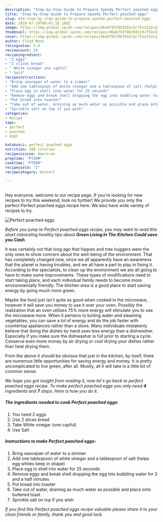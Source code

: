 ```yaml
---
description: "Step-by-Step Guide to Prepare Speedy Perfect poached eggs"
title: "Step-by-Step Guide to Prepare Speedy Perfect poached eggs"
slug: 814-step-by-step-guide-to-prepare-speedy-perfect-poached-eggs
date: 2020-07-29T00:41:18.108Z
image: https://img-global.cpcdn.com/recipes/d6a679370b3583c9/751x532cq70/perfect-poached-eggs-recipe-main-photo.jpg
thumbnail: https://img-global.cpcdn.com/recipes/d6a679370b3583c9/751x532cq70/perfect-poached-eggs-recipe-main-photo.jpg
cover: https://img-global.cpcdn.com/recipes/d6a679370b3583c9/751x532cq70/perfect-poached-eggs-recipe-main-photo.jpg
author: Floyd Mann
ratingvalue: 3.4
reviewcount: 10
recipeingredient:
- "2 eggs"
- "2 slices bread"
- " White vinegar one capful"
- " Salt"
recipeinstructions:
- "Bring saucepan of water to a simmer"
- "Add one tablespoon of white vinegar and a tablespoon of salt (helps egg whites keep in shape)"
- "Place egg in shell into water for 25 seconds"
- "Remove eggs and break shell dropping the egg into bubbling water for 3 and a half minutes"
- "Put bread into toaster"
- "Take out of water, draining as much water as possible and place onto buttered toast"
- "Sprinkle salt on top if you wish"
categories:
- Recipe
tags:
- perfect
- poached
- eggs

katakunci: perfect poached eggs 
nutrition: 108 calories
recipecuisine: American
preptime: "PT26M"
cooktime: "PT56M"
recipeyield: "2"
recipecategory: Dessert

---
```

<br>
Hey everyone, welcome to our recipe page, If you're looking for new recipes to try this weekend, look no further! We provide you only the perfect Perfect poached eggs recipe here. We also have wide variety of recipes to try.
<br>


![Perfect poached eggs](https://img-global.cpcdn.com/recipes/d6a679370b3583c9/751x532cq70/perfect-poached-eggs-recipe-main-photo.jpg)

<i>Before you jump to Perfect poached eggs recipe, you may want to read this short interesting healthy tips about 
<strong>Green Living In The Kitchen Could save you Cash</strong>.</i>
</br>

It was certainly not that long ago that hippies and tree huggers were the only ones to show concern about the well-being of the environment. That has completely changed now, since we all apparently have an awareness that the planet is having troubles, and we all have a part to play in fixing it. According to the specialists, to clean up the environment we are all going to have to make some improvements. These types of modifications need to start taking place, and each individual family needs to become more environmentally friendly. The kitchen area is a good place to start saving energy by going much more green.

Maybe the food just isn't quite as good when cooked in the microwave, however it will save you money to use it over your oven. Possibly the realization that an oven utilizes 75% more energy will stimulate you to use the microwave more. When it pertains to boiling water and steaming vegetables, you can save a lot of energy and do the job faster with countertop appliances rather than a stove. Many individuals mistakenly believe that doing the dishes by hand uses less energy than a dishwasher. Especially if you make sure the dishwasher is full prior to starting a cycle. Conserve even more money by air drying or cool drying your dishes rather than heat drying them.

From the above it should be obvious that just in the kitchen, by itself, there are numerous little opportunities for saving energy and money. It is pretty uncomplicated to live green, after all. Mostly, all it will take is a little bit of common sense.


<i>We hope you got insight from reading it, now let's go back to perfect poached eggs recipe. To make perfect poached eggs you only need <strong>4</strong> ingredients and <strong>7</strong> steps. Here is how you do it.
</i>

##### The ingredients needed to cook Perfect poached eggs:

1. You need 2 eggs
1. Use 2 slices bread
1. Take  White vinegar (one capful)
1. Use  Salt


##### Instructions to make Perfect poached eggs:

1. Bring saucepan of water to a simmer
1. Add one tablespoon of white vinegar and a tablespoon of salt (helps egg whites keep in shape)
1. Place egg in shell into water for 25 seconds
1. Remove eggs and break shell dropping the egg into bubbling water for 3 and a half minutes
1. Put bread into toaster
1. Take out of water, draining as much water as possible and place onto buttered toast
1. Sprinkle salt on top if you wish


<i>If you find this Perfect poached eggs recipe valuable please share it to your close friends or family, thank you and good luck.</i>
